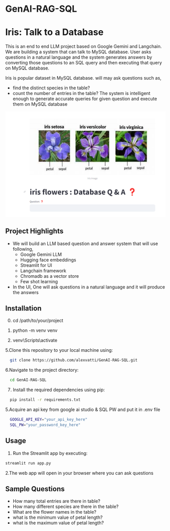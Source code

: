 # GenAI-RAG-SQL

# Iris: Talk to a Database  

This is an end to end LLM project based on Google Gemini and Langchain. We are building a system that can talk to MySQL database. 
User asks questions in a natural language and the system generates answers by converting those questions to an SQL query and
then executing that query on MySQL database. 

Iris is popular dataset in MySQL database. 
will may ask questions such as,
- find the distinct species in the table?
- count the number of entries in the table?
The system is intelligent enough to generate accurate queries for given question and execute them on MySQL database

![](view.png)

## Project Highlights


- We will build an LLM based question and answer system that will use following,
  - Google Gemini LLM
  - Hugging face embeddings
  - Streamlit for UI
  - Langchain framework
  - Chromadb as a vector store
  - Few shot learning
- In the UI,  One will ask questions in a natural language and it will produce the answers


## Installation
0. cd /path/to/your/project
   
2. python -m venv venv
   
4. venv\Scripts\activate
   
5.Clone this repository to your local machine using:

```bash
  git clone https://github.com/alexvatti/GenAI-RAG-SQL.git
```
6.Navigate to the project directory:

```bash
  cd GenAI-RAG-SQL
```
7. Install the required dependencies using pip:

```bash
  pip install -r requirements.txt
```
5.Acquire an api key from google ai studio & SQL PW and put it in .env file

```bash
  GOOGLE_API_KEY="your_api_key_here"
  SQL_PW="your_password_key_here"
```


## Usage

1. Run the Streamlit app by executing:
```bash
streamlit run app.py

```

2.The web app will open in your browser where you can ask questions

## Sample Questions
  - How many total entries are there in table?
  - How many different species are there in the table?
  - What are the flower names in the table?
  - what is the minimum value of petal length?
  - what is the maximum value of petal length?
